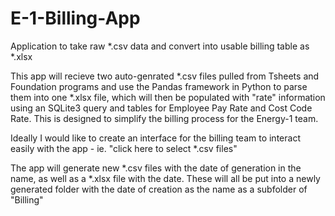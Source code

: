 # E-1-Billing-App
Application to take raw *.csv data and convert into usable billing table as *.xlsx

This app will recieve two auto-genrated *.csv files pulled from Tsheets and Foundation programs and use the Pandas framework in Python to parse them into one *.xlsx file, which will then be populated with "rate" information using an SQLite3 query and tables for Employee Pay Rate and Cost Code Rate.  This is designed to simplify the billing process for the Energy-1 team.

Ideally I would like to create an interface for the billing team to interact easily with the app - ie. "click here to select *.csv files"

The app will generate new *.csv files with the date of generation in the name, as well as a *.xlsx file with the date.  These will all be put into a newly generated folder with the date of creation as the name as a subfolder of "Billing"
